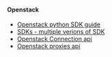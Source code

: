 

<h4> Openstack </h4>
<ul> 
  <li> <a href="https://developer.openstack.org/firstapp-shade/getting_started.html"> Openstack python SDK guide </a> </li>
  <li> <a href="https://developer.openstack.org/firstapp-libcloud/getting_started.html"> SDKs - multiple verions of SDK </a> </li>
  <li> <a href="https://docs.openstack.org/openstacksdk/latest/user/connection.html"> Openstack Connection api </a> </li>
  <li> <a href="https://docs.openstack.org/openstacksdk/latest/user/proxies/"> Openstack proxies api </a> </li>
  
</ul>
